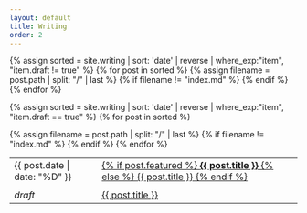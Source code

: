 ```yaml
---
layout: default
title: Writing
order: 2
---
```



<!-- markdownlint-disable MD033 -->
<table class='post-list'>
  {% assign sorted = site.writing | sort: 'date' | reverse | where_exp:"item", "item.draft != true" %}
  {% for post in sorted %}
    <tr>
      {% assign filename = post.path | split: "/" | last %}
      {% if filename != "index.md" %}
        <td>{{ post.date | date: "%D" }}</td>
        <td>
          <a href="{{ post.url }}">
          {% if post.featured %}
          <b>{{ post.title }}</b>
          {% else %}
          {{ post.title }}
          {% endif %}
          </a>
        </td>
      {% endif %}
    </tr>
  {% endfor %}

  <!-- add empty row for spacing -->
  <!-- TODO i'm sure there's a cleaner way to do this -->
  <tr><td></td></tr>

  <!-- drafts -->
  {% assign sorted = site.writing | sort: 'date' | reverse | where_exp:"item", "item.draft == true" %}
  {% for post in sorted %}
    <tr>
      {% assign filename = post.path | split: "/" | last %}
      {% if filename != "index.md" %}
        <td><em>draft</em></td> <td><a href="{{ post.url }}">{{ post.title }}</a></td>
      {% endif %}
    </tr>
  {% endfor %}
</table>
<!-- markdownlint-enable MD033 -->
